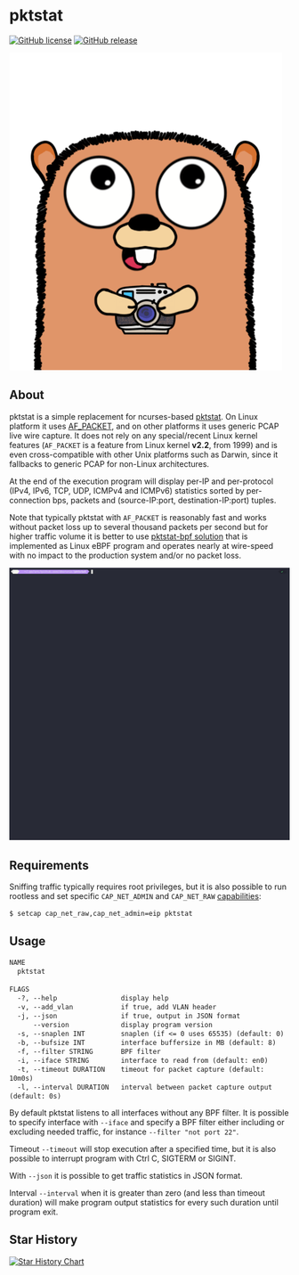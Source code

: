 # pktstat

[![GitHub license](https://img.shields.io/github/license/dkorunic/pktstat)](https://github.com/dkorunic/pktstat/blob/master/LICENSE)
[![GitHub release](https://img.shields.io/github/release/dkorunic/pktstat)](https://github.com/dkorunic/pktstat/releases/latest)

![](gopher.png)

## About

pktstat is a simple replacement for ncurses-based [pktstat](https://github.com/dleonard0/pktstat). On Linux platform it uses [AF_PACKET](https://doc.dpdk.org/guides/nics/af_packet.html), and on other platforms it uses generic PCAP live wire capture. It does not rely on any special/recent Linux kernel features (`AF_PACKET` is a feature from Linux kernel **v2.2**, from 1999) and is even cross-compatible with other Unix platforms such as Darwin, since it fallbacks to generic PCAP for non-Linux architectures.

At the end of the execution program will display per-IP and per-protocol (IPv4, IPv6, TCP, UDP, ICMPv4 and ICMPv6) statistics sorted by per-connection bps, packets and (source-IP:port, destination-IP:port) tuples.

Note that typically pktstat with `AF_PACKET` is reasonably fast and works without packet loss up to several thousand packets per second but for higher traffic volume it is better to use [pktstat-bpf solution](https://github.com/dkorunic/pktstat-bpf) that is implemented as Linux eBPF program and operates nearly at wire-speed with no impact to the production system and/or no packet loss.

![Demo](demo.gif)

## Requirements

Sniffing traffic typically requires root privileges, but it is also possible to run rootless and set specific `CAP_NET_ADMIN` and `CAP_NET_RAW` [capabilities](https://man7.org/linux/man-pages/man7/capabilities.7.html):

```shell
$ setcap cap_net_raw,cap_net_admin=eip pktstat
```

## Usage

```shell
NAME
  pktstat

FLAGS
  -?, --help                display help
  -v, --add_vlan            if true, add VLAN header
  -j, --json                if true, output in JSON format
      --version             display program version
  -s, --snaplen INT         snaplen (if <= 0 uses 65535) (default: 0)
  -b, --bufsize INT         interface buffersize in MB (default: 8)
  -f, --filter STRING       BPF filter
  -i, --iface STRING        interface to read from (default: en0)
  -t, --timeout DURATION    timeout for packet capture (default: 10m0s)
  -l, --interval DURATION   interval between packet capture output (default: 0s)
```

By default pktstat listens to all interfaces without any BPF filter. It is possible to specify interface with `--iface` and specify a BPF filter either including or excluding needed traffic, for instance `--filter "not port 22"`.

Timeout `--timeout` will stop execution after a specified time, but it is also possible to interrupt program with Ctrl C, SIGTERM or SIGINT.

With `--json` it is possible to get traffic statistics in JSON format.

Interval `--interval` when it is greater than zero (and less than timeout duration) will make program output statistics for every such duration until program exit.

## Star History

[![Star History Chart](https://api.star-history.com/svg?repos=dkorunic/pktstat,dkorunic/pktstat-bpf&type=Date)](https://star-history.com/#dkorunic/pktstat&dkorunic/pktstat-bpf&Date)
